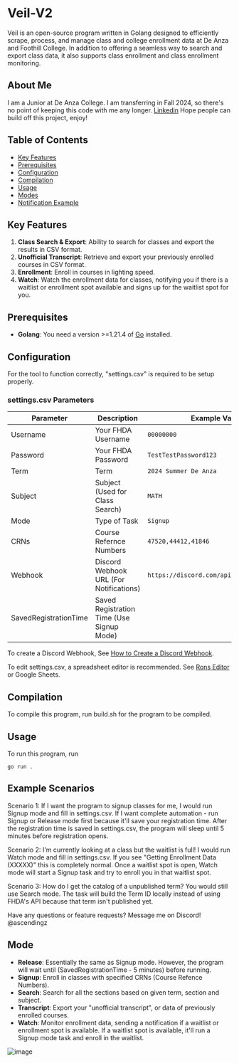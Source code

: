 # Veil-V2

Veil is an open-source program written in Golang designed to efficiently scrape, process, and manage class and college enrollment data at De Anza and Foothill College. In addition to offering a seamless way to search and export class data, it also supports class enrollment and class enrollment monitoring.

## About Me

I am a Junior at De Anza College. I am transferring in Fall 2024, so there's no point of keeping this code with me any longer.
[Linkedin](https://www.linkedin.com/in/andrew-duong-3a9931259/)
Hope people can build off this project, enjoy!

## Table of Contents

- [Key Features](#key-features)
- [Prerequisites](#prerequisites)
- [Configuration](#configuration)
- [Compilation](#compilation)
- [Usage](#usage)
- [Modes](#modes)
- [Notification Example](#notification-example)


## Key Features

1. **Class Search & Export**: Ability to search for classes and export the results in CSV format.
2. **Unofficial Transcript**: Retrieve and export your previously enrolled courses in CSV format.
3. **Enrollment**: Enroll in courses in lighting speed.
4. **Watch**: Watch the enrollment data for classes, notifying you if there is a waitlist or enrollment spot available and signs up for the waitlist spot for you.

## Prerequisites

- **Golang**: You need a version >=1.21.4 of [Go](https://go.dev/doc/install) installed.

## Configuration

For the tool to function correctly, "settings.csv" is required to be setup properly.

### settings.csv Parameters

| Parameter            | Description                                         | Example Values                               |
|----------------------|-----------------------------------------------------|----------------------------------------------|
| Username             | Your FHDA Username                                  | `00000000`                                   |
| Password             | Your FHDA Password                                  | `TestTestPassword123`                        |
| Term                 | Term                                                | `2024 Summer De Anza`                        |
| Subject              | Subject (Used for Class Search)                     | `MATH`                                       |
| Mode                 | Type of Task                                        | `Signup`                                     |
| CRNs                 | Course Refernce Numbers                             | `47520,44412,41846`                          |
| Webhook              | Discord Webhook URL (For Notifications)             | `https://discord.com/api/webhooks/[gone] `   |
| SavedRegistrationTime | Saved Registration Time (Use Signup Mode)          |                                              |

To create a Discord Webhook, See [How to Create a Discord Webhook](https://hookdeck.com/webhooks/platforms/how-to-get-started-with-discord-webhooks).

To edit settings.csv, a spreadsheet editor is recommended. See [Rons Editor](https://www.ronsplace.ca/products/ronseditor) or Google Sheets.

## Compilation

To compile this program, run build.sh for the program to be compiled.

## Usage

To run this program, run
```
go run .
```

## Example Scenarios

Scenario 1: 
If I want the program to signup classes for me, I would run Signup mode and fill in settings.csv. If I want complete automation - 
run Signup or Release mode first because it'll save your registration time. After the registration time is saved in settings.csv, the program will sleep until 5 minutes before registration opens.

Scenario 2:
I'm currently looking at a class but the waitlist is full! I would run Watch mode and fill in settings.csv. If you see "Getting Enrollment Data (XXXXX)" this is completely normal. Once a waitlist spot is open, Watch mode will start a
Signup task and try to enroll you in that waitlist spot.

Scenario 3:
How do I get the catalog of a unpublished term? You would still use Search mode. The task will build the Term ID locally instead of using FHDA's API because that term isn't published yet.

Have any questions or feature requests? Message me on Discord! @ascendingz

## Mode

- **Release**: Essentially the same as Signup mode. However, the program will wait until (SavedRegistrationTime - 5 minutes) before running. 
- **Signup**: Enroll in classes with specified CRNs (Course Refence Numbers).
- **Search**: Search for all the sections based on given term, section and subject.
- **Transcript**: Export your "unofficial transcript", or data of previously enrolled courses.
- **Watch**: Monitor enrollment data, sending a notification if a waitlist or enrollment spot is available. If a waitlist spot is available, it'll run a Signup mode task and enroll in the waitlist.

![image](https://github.com/aandrewduong/veil-v2/assets/135930507/e6e862df-2fde-4015-9095-d9e4818047f3)


